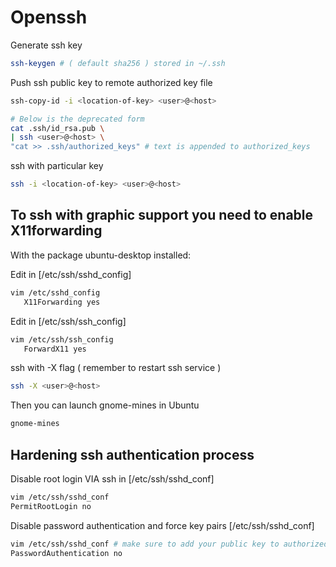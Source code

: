 # Openssh

Generate ssh key

```sh
ssh-keygen # ( default sha256 ) stored in ~/.ssh
```

Push ssh public key to remote authorized key file

```sh
ssh-copy-id -i <location-of-key> <user>@<host>

# Below is the deprecated form
cat .ssh/id_rsa.pub \
| ssh <user>@<host> \
"cat >> .ssh/authorized_keys" # text is appended to authorized_keys
```

ssh with particular key

```sh
ssh -i <location-of-key> <user>@<host>
```

## To ssh with graphic support you need to enable X11forwarding

With the package ubuntu-desktop installed:

Edit in [/etc/ssh/sshd_config]

```sh
vim /etc/sshd_config
   X11Forwarding yes
```

Edit in [/etc/ssh/ssh_config]

```sh
vim /etc/ssh/ssh_config
   ForwardX11 yes
```

ssh with -X flag ( remember to restart ssh service )

```sh
ssh -X <user>@<host>
```

Then you can launch gnome-mines in Ubuntu

```sh
gnome-mines
```

## Hardening ssh authentication process

Disable root login VIA ssh in [/etc/ssh/sshd_conf]

```sh
vim /etc/ssh/sshd_conf
PermitRootLogin no
```

Disable password authentication and force key pairs [/etc/ssh/sshd_conf]

```sh
vim /etc/ssh/sshd_conf # make sure to add your public key to authorized_keys file before restarting ssh daemon
PasswordAuthentication no
```